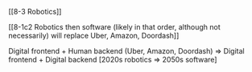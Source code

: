 [[8-3 Robotics]]

[[8-1c2 Robotics then software (likely in that order, although not necessarily) will replace Uber, Amazon, Doordash]]

Digital frontend + Human backend (Uber, Amazon, Doordash) ⇒ Digital frontend + Digital backend [2020s robotics ⇒ 2050s software]